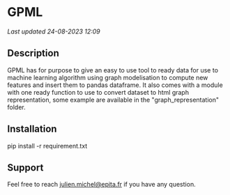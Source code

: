 # GPML

_Last updated 24-08-2023 12:09_

## Description

GPML has for purpose to give an easy to use tool to ready data for use to machine learning algorithm using graph modelisation to compute new features and insert them to pandas dataframe. It also comes with a module with one ready function to use to convert dataset to html graph representation, some example are available in the "graph_representation" folder.

## Installation

pip install -r requirement.txt

## Support

Feel free to reach julien.michel@epita.fr if you have any question.

